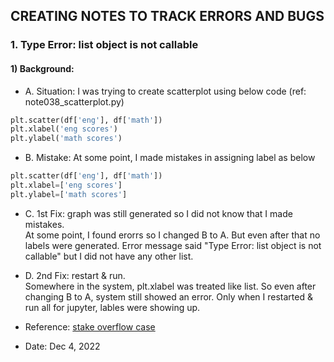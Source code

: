 ## CREATING NOTES TO TRACK ERRORS AND BUGS 

### 1. Type Error: list object is not callable
#### 1) Background:
- A. Situation: I was trying to create scatterplot using below code (ref: note038_scatterplot.py)
```python
plt.scatter(df['eng'], df['math'])
plt.xlabel('eng scores')
plt.ylabel('math scores')
```

- B. Mistake: At some point, I made mistakes in assigning label as below
```python
plt.scatter(df['eng'], df['math'])
plt.xlabel=['eng scores']
plt.ylabel=['math scores']
```

- C. 1st Fix: graph was still generated so I did not know that I made mistakes.  
At some point, I found erorrs so I changed B to A.
But even after that no labels were generated. Error message said "Type Error: list object is not callable" 
but I did not have any other list.

- D. 2nd Fix: restart & run.  
Somewhere in the system, plt.xlabel was treated like list. So even after changing B to A, system still showed an error. 
Only when I restarted & run all for jupyter, lables were showing up.
- Reference: [stake overflow case](https://stackoverflow.com/questions/35030659/unexpected-python-typeerror-list-object-is-not-callable)
- Date: Dec 4, 2022

  
